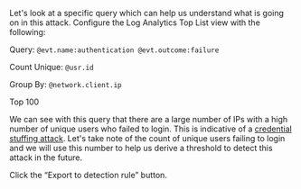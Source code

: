 Let's look at a specific query which can help us understand what is going on in this attack. Configure the Log Analytics Top List view with the following:

Query: `@evt.name:authentication @evt.outcome:failure`

Count Unique: `@usr.id`

Group By: `@network.client.ip`

Top 100

We can see with this query that there are a large number of IPs with a high number of unique users who failed to login.
This is indicative of a [credential stuffing attack](https://owasp.org/www-community/attacks/Credential_stuffing).
Let's take note of the count of unique users failing to login and we will use this number to help us derive a threshold
to detect this attack in the future.

Click the “Export to detection rule” button.
